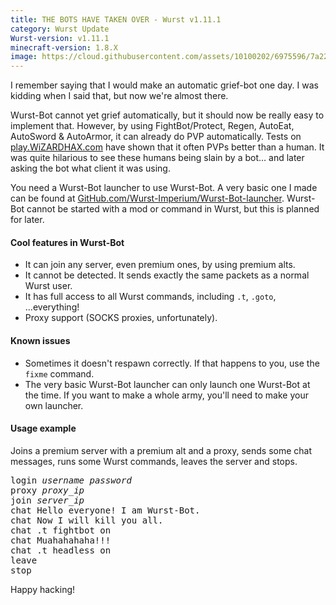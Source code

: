 ```yaml
---
title: THE BOTS HAVE TAKEN OVER - Wurst v1.11.1
category: Wurst Update
Wurst-version: v1.11.1
minecraft-version: 1.8.X
image: https://cloud.githubusercontent.com/assets/10100202/6975596/7a2271f2-d99e-11e4-8d14-5e1292c53b0a.jpg
---
```

I remember saying that I would make an automatic grief-bot one day. I was kidding when I said that, but now we're almost there.

Wurst-Bot cannot yet grief automatically, but it should now be really easy to implement that. However, by using FightBot/Protect, Regen, AutoEat, AutoSword & AutoArmor, it can already do PVP automatically. Tests on [play.WiZARDHAX.com](http://www.wizardhax.com/play) have shown that it often PVPs better than a human. It was quite hilarious to see these humans being slain by a bot... and later asking the bot what client it was using.
<!--read more-->

You need a Wurst-Bot launcher to use Wurst-Bot. A very basic one I made can be found at [GitHub.com/Wurst-Imperium/Wurst-Bot-launcher](https://github.com/Wurst-Imperium/Wurst-Bot-launcher/releases). Wurst-Bot cannot be started with a mod or command in Wurst, but this is planned for later.

#### Cool features in Wurst-Bot
- It can join any server, even premium ones, by using premium alts.
- It cannot be detected. It sends exactly the same packets as a normal Wurst user.
- It has full access to all Wurst commands, including `.t`, `.goto`, ...everything!
- Proxy support (SOCKS proxies, unfortunately).

#### Known issues
- Sometimes it doesn't respawn correctly. If that happens to you, use the `fixme` command.
- The very basic Wurst-Bot launcher can only launch one Wurst-Bot at the time. If you want to make a whole army, you'll need to make your own launcher.

#### Usage example
Joins a premium server with a premium alt and a proxy, sends some chat messages, runs some Wurst commands, leaves the server and stops.
<pre>
login <var>username</var> <var>password</var>
proxy <var>proxy_ip</var>
join <var>server_ip</var>
chat Hello everyone! I am Wurst-Bot.
chat Now I will kill you all.
chat .t fightbot on
chat Muahahahaha!!!
chat .t headless on
leave
stop
</pre>

Happy hacking!

